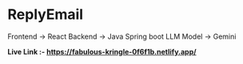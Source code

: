 # ReplyEmail

Frontend -> React
Backend -> Java Spring boot
LLM Model -> Gemini

**Live Link :- https://fabulous-kringle-0f6f1b.netlify.app/**
